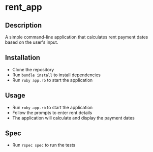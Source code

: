 # rent_app

## Description
A simple command-line application that calculates rent payment dates based on the user's input.

## Installation
- Clone the repository
- Run `bundle install` to install dependencies
- Run `ruby app.rb` to start the application

## Usage
- Run `ruby app.rb` to start the application
- Follow the prompts to enter rent details
- The application will calculate and display the payment dates

## Spec
- Run `rspec spec` to run the tests
